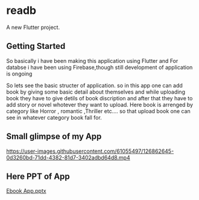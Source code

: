 # readb

A new Flutter project.

## Getting Started

So basically i have been making this application using Flutter and For databse i have been using Firebase,though still development of application is ongoing

So lets see the basic structer of application. 
so in this app one can add book by giving some basic detail about themselves and while uploading book they have to give detils of book discription and after that they have to add story or novel whotever they want to upload. 
Here book is arrenged by category like Horror , romantic ,Thriller etc....
so that upload book one can see in whatever category book fall for.

## Small glimpse of my App

https://user-images.githubusercontent.com/61055497/126862645-0d3260bd-71dd-4382-81d7-3402adbd64d8.mp4

## Here PPT of App

[Ebook App.pptx](https://github.com/kananiraj/Readbook/files/6872115/Ebook.App.pptx)



